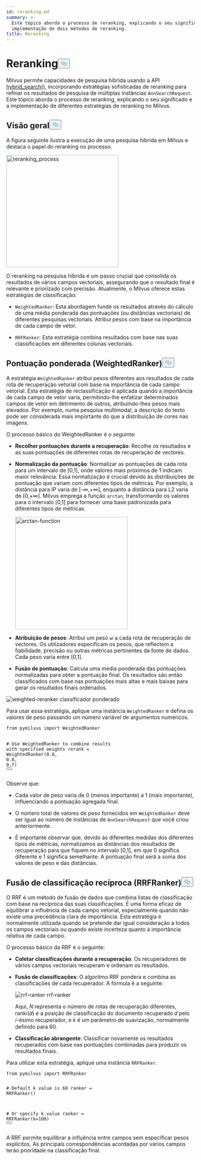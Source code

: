 ```yaml
---
id: reranking.md
summary: >-
  Este tópico aborda o processo de reranking, explicando o seu significado e a
  implementação de dois métodos de reranking.
title: Reranking
---
```

<h1 id="Reranking" class="common-anchor-header">Reranking<button data-href="#Reranking" class="anchor-icon" translate="no">
      <svg translate="no"
        aria-hidden="true"
        focusable="false"
        height="20"
        version="1.1"
        viewBox="0 0 16 16"
        width="16"
      >
        <path
          fill="#0092E4"
          fill-rule="evenodd"
          d="M4 9h1v1H4c-1.5 0-3-1.69-3-3.5S2.55 3 4 3h4c1.45 0 3 1.69 3 3.5 0 1.41-.91 2.72-2 3.25V8.59c.58-.45 1-1.27 1-2.09C10 5.22 8.98 4 8 4H4c-.98 0-2 1.22-2 2.5S3 9 4 9zm9-3h-1v1h1c1 0 2 1.22 2 2.5S13.98 12 13 12H9c-.98 0-2-1.22-2-2.5 0-.83.42-1.64 1-2.09V6.25c-1.09.53-2 1.84-2 3.25C6 11.31 7.55 13 9 13h4c1.45 0 3-1.69 3-3.5S14.5 6 13 6z"
        ></path>
      </svg>
    </button></h1><p>Milvus permite capacidades de pesquisa híbrida usando a API <a href="https://milvus.io/api-reference/pymilvus/v2.4.x/ORM/Collection/hybrid_search.md">hybrid_search()</a>, incorporando estratégias sofisticadas de reranking para refinar os resultados de pesquisa de múltiplas instâncias <code translate="no">AnnSearchRequest</code>. Este tópico aborda o processo de reranking, explicando o seu significado e a implementação de diferentes estratégias de reranking no Milvus.</p>
<h2 id="Overview" class="common-anchor-header">Visão geral<button data-href="#Overview" class="anchor-icon" translate="no">
      <svg translate="no"
        aria-hidden="true"
        focusable="false"
        height="20"
        version="1.1"
        viewBox="0 0 16 16"
        width="16"
      >
        <path
          fill="#0092E4"
          fill-rule="evenodd"
          d="M4 9h1v1H4c-1.5 0-3-1.69-3-3.5S2.55 3 4 3h4c1.45 0 3 1.69 3 3.5 0 1.41-.91 2.72-2 3.25V8.59c.58-.45 1-1.27 1-2.09C10 5.22 8.98 4 8 4H4c-.98 0-2 1.22-2 2.5S3 9 4 9zm9-3h-1v1h1c1 0 2 1.22 2 2.5S13.98 12 13 12H9c-.98 0-2-1.22-2-2.5 0-.83.42-1.64 1-2.09V6.25c-1.09.53-2 1.84-2 3.25C6 11.31 7.55 13 9 13h4c1.45 0 3-1.69 3-3.5S14.5 6 13 6z"
        ></path>
      </svg>
    </button></h2><p>A figura seguinte ilustra a execução de uma pesquisa híbrida em Milvus e destaca o papel do reranking no processo.</p>
<p><img translate="no" src="/docs/v2.4.x/assets/multi-vector-rerank.png" alt="reranking_process" width="300"/></p>
<p>O reranking na pesquisa híbrida é um passo crucial que consolida os resultados de vários campos vectoriais, assegurando que o resultado final é relevante e priorizado com precisão. Atualmente, o Milvus oferece estas estratégias de classificação:</p>
<ul>
<li><p><code translate="no">WeightedRanker</code>: Esta abordagem funde os resultados através do cálculo de uma média ponderada das pontuações (ou distâncias vectoriais) de diferentes pesquisas vectoriais. Atribui pesos com base na importância de cada campo de vetor.</p></li>
<li><p><code translate="no">RRFRanker</code>: Esta estratégia combina resultados com base nas suas classificações em diferentes colunas vectoriais.</p></li>
</ul>
<h2 id="Weighted-Scoring-WeightedRanker" class="common-anchor-header">Pontuação ponderada (WeightedRanker)<button data-href="#Weighted-Scoring-WeightedRanker" class="anchor-icon" translate="no">
      <svg translate="no"
        aria-hidden="true"
        focusable="false"
        height="20"
        version="1.1"
        viewBox="0 0 16 16"
        width="16"
      >
        <path
          fill="#0092E4"
          fill-rule="evenodd"
          d="M4 9h1v1H4c-1.5 0-3-1.69-3-3.5S2.55 3 4 3h4c1.45 0 3 1.69 3 3.5 0 1.41-.91 2.72-2 3.25V8.59c.58-.45 1-1.27 1-2.09C10 5.22 8.98 4 8 4H4c-.98 0-2 1.22-2 2.5S3 9 4 9zm9-3h-1v1h1c1 0 2 1.22 2 2.5S13.98 12 13 12H9c-.98 0-2-1.22-2-2.5 0-.83.42-1.64 1-2.09V6.25c-1.09.53-2 1.84-2 3.25C6 11.31 7.55 13 9 13h4c1.45 0 3-1.69 3-3.5S14.5 6 13 6z"
        ></path>
      </svg>
    </button></h2><p>A estratégia <code translate="no">WeightedRanker</code> atribui pesos diferentes aos resultados de cada rota de recuperação vetorial com base na importância de cada campo vetorial. Esta estratégia de reclassificação é aplicada quando a importância de cada campo de vetor varia, permitindo-lhe enfatizar determinados campos de vetor em detrimento de outros, atribuindo-lhes pesos mais elevados. Por exemplo, numa pesquisa multimodal, a descrição do texto pode ser considerada mais importante do que a distribuição de cores nas imagens.</p>
<p>O processo básico do WeightedRanker é o seguinte:</p>
<ul>
<li><p><strong>Recolher pontuações durante a recuperação</strong>: Recolhe os resultados e as suas pontuações de diferentes rotas de recuperação de vectores.</p></li>
<li><p><strong>Normalização da pontuação</strong>: Normalizar as pontuações de cada rota para um intervalo de [0,1], onde valores mais próximos de 1 indicam maior relevância. Essa normalização é crucial devido às distribuições de pontuação que variam com diferentes tipos de métricas. Por exemplo, a distância para IP varia de [-∞,+∞], enquanto a distância para L2 varia de [0,+∞]. Milvus emprega a função <code translate="no">arctan</code>, transformando os valores para o intervalo [0,1] para fornecer uma base padronizada para diferentes tipos de métricas.</p>
<p><img translate="no" src="/docs/v2.4.x/assets/arctan.png" alt="arctan-function" width="300"/></p></li>
<li><p><strong>Atribuição de pesos</strong>: Atribui um peso <code translate="no">w𝑖</code> a cada rota de recuperação de vectores. Os utilizadores especificam os pesos, que reflectem a fiabilidade, precisão ou outras métricas pertinentes da fonte de dados. Cada peso varia entre [0,1].</p></li>
<li><p><strong>Fusão de pontuação</strong>: Calcula uma média ponderada das pontuações normalizadas para obter a pontuação final. Os resultados são então classificados com base nas pontuações mais altas e mais baixas para gerar os resultados finais ordenados.</p></li>
</ul>
<p>
  
   <span class="img-wrapper"> <img translate="no" src="/docs/v2.4.x//assets/weighted-reranker.png" alt="weighted-reranker" class="doc-image" id="weighted-reranker" />
   </span> <span class="img-wrapper"> <span>classificador ponderado</span> </span></p>
<p>Para usar essa estratégia, aplique uma instância <code translate="no">WeightedRanker</code> e defina os valores de peso passando um número variável de argumentos numéricos.</p>
<pre><code translate="no" class="language-python"><span class="hljs-keyword">from</span> pymilvus <span class="hljs-keyword">import</span> WeightedRanker

<span class="hljs-comment"># Use WeightedRanker to combine results with specified weights</span>
rerank = WeightedRanker(<span class="hljs-number">0.8</span>, <span class="hljs-number">0.8</span>, <span class="hljs-number">0.7</span>) 
<button class="copy-code-btn"></button></code></pre>
<p>Observe que:</p>
<ul>
<li><p>Cada valor de peso varia de 0 (menos importante) a 1 (mais importante), influenciando a pontuação agregada final.</p></li>
<li><p>O número total de valores de peso fornecidos em <code translate="no">WeightedRanker</code> deve ser igual ao número de instâncias de <code translate="no">AnnSearchRequest</code> que você criou anteriormente.</p></li>
<li><p>É importante observar que, devido às diferentes medidas dos diferentes tipos de métricas, normalizamos as distâncias dos resultados de recuperação para que fiquem no intervalo [0,1], em que 0 significa diferente e 1 significa semelhante. A pontuação final será a soma dos valores de peso e das distâncias.</p></li>
</ul>
<h2 id="Reciprocal-Rank-Fusion-RRFRanker" class="common-anchor-header">Fusão de classificação recíproca (RRFRanker)<button data-href="#Reciprocal-Rank-Fusion-RRFRanker" class="anchor-icon" translate="no">
      <svg translate="no"
        aria-hidden="true"
        focusable="false"
        height="20"
        version="1.1"
        viewBox="0 0 16 16"
        width="16"
      >
        <path
          fill="#0092E4"
          fill-rule="evenodd"
          d="M4 9h1v1H4c-1.5 0-3-1.69-3-3.5S2.55 3 4 3h4c1.45 0 3 1.69 3 3.5 0 1.41-.91 2.72-2 3.25V8.59c.58-.45 1-1.27 1-2.09C10 5.22 8.98 4 8 4H4c-.98 0-2 1.22-2 2.5S3 9 4 9zm9-3h-1v1h1c1 0 2 1.22 2 2.5S13.98 12 13 12H9c-.98 0-2-1.22-2-2.5 0-.83.42-1.64 1-2.09V6.25c-1.09.53-2 1.84-2 3.25C6 11.31 7.55 13 9 13h4c1.45 0 3-1.69 3-3.5S14.5 6 13 6z"
        ></path>
      </svg>
    </button></h2><p>O RRF é um método de fusão de dados que combina listas de classificação com base na recíproca das suas classificações. É uma forma eficaz de equilibrar a influência de cada campo vetorial, especialmente quando não existe uma precedência clara de importância. Esta estratégia é normalmente utilizada quando se pretende dar igual consideração a todos os campos vectoriais ou quando existe incerteza quanto à importância relativa de cada campo.</p>
<p>O processo básico da RRF é o seguinte:</p>
<ul>
<li><p><strong>Coletar classificações durante a recuperação</strong>: Os recuperadores de vários campos vectoriais recuperam e ordenam os resultados.</p></li>
<li><p><strong>Fusão de classificações</strong>: O algoritmo RRF pondera e combina as classificações de cada recuperador. A fórmula é a seguinte:</p>
<p>
  
   <span class="img-wrapper"> <img translate="no" src="/docs/v2.4.x//assets/rrf-ranker.png" alt="rrf-ranker" class="doc-image" id="rrf-ranker" />
   </span> <span class="img-wrapper"> <span>rrf-ranker</span> </span></p>
<p>Aqui, 𝑁 representa o número de rotas de recuperação diferentes, rank𝑖(𝑑) é a posição de classificação do documento recuperado 𝑑 pelo 𝑖-ésimo recuperador, e 𝑘 é um parâmetro de suavização, normalmente definido para 60.</p></li>
<li><p><strong>Classificação abrangente</strong>: Classificar novamente os resultados recuperados com base nas pontuações combinadas para produzir os resultados finais.</p></li>
</ul>
<p>Para utilizar esta estratégia, aplique uma instância <code translate="no">RRFRanker</code>.</p>
<pre><code translate="no" class="language-python"><span class="hljs-keyword">from</span> pymilvus <span class="hljs-keyword">import</span> RRFRanker

<span class="hljs-comment"># Default k value is 60</span>
ranker = RRFRanker()

<span class="hljs-comment"># Or specify k value</span>
ranker = RRFRanker(k=<span class="hljs-number">100</span>)
<button class="copy-code-btn"></button></code></pre>
<p>A RRF permite equilibrar a influência entre campos sem especificar pesos explícitos. As principais correspondências acordadas por vários campos terão prioridade na classificação final.</p>
